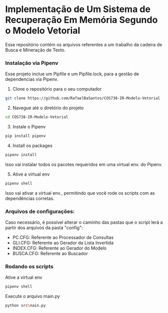 # Implementação de Um Sistema de Recuperação Em Memória Segundo o Modelo Vetorial

Esse repositório contém os arquivos referentes a um trabalho da cadeira de Busca e Mineração de Texto.

### Instalação via Pipenv

Esse projeto inclue um Pipfile e um Pipfile.lock, para a gestão de dependencias via Pipenv.

1. Clone o repositório para o seu computador
```bash
git clone https://github.com/RafaelBaSantos/COS738-IR-Modelo-Vetorial
```

2. Navegue até o diretório do projeto
```bash
cd COS738-IR-Modelo-Vetorial
```

3. Instale o Pipenv
```bash
pip install pipenv
```

4. Install os packages
```bash
pipenv install
```
Isso vai instalar todos os pacotes requeridos em uma virtual env. do Pipenv.

5. Ative a virtual env
```bash
pipenv shell
```
Isso vai ativar a virtual env., permitindo que você rode os scripts com as dependências corretas.


### Arquivos de configurações:
Caso necessário, é possível alterar o caminho das pastas que o script lerá a partir dos arquivos da pasta "config":
- PC.CFG: Referente ao Processador de Consultas
- GLI.CFG: Referente ao Gerador da Lista Invertida
- INDEX.CFG: Referente ao Gerador do Modelo
- BUSCA.CFG: Referente ao Buscador

### Rodando os scripts

Ative a virtual env
```bash
pipenv shell
```

Execute o arquivo main.py
```bash
python src\main.py
```
